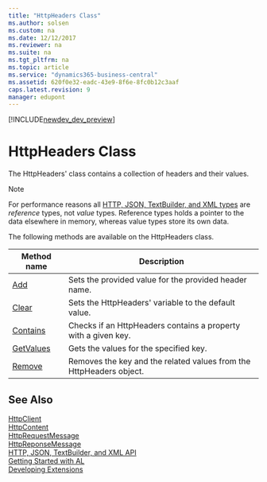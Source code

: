 ```yaml
---
title: "HttpHeaders Class"
ms.author: solsen
ms.custom: na
ms.date: 12/12/2017
ms.reviewer: na
ms.suite: na
ms.tgt_pltfrm: na
ms.topic: article
ms.service: "dynamics365-business-central"
ms.assetid: 620f0e32-eadc-43e9-8f6e-8fc0b12c3aaf
caps.latest.revision: 9
manager: edupont
---
```


[!INCLUDE[newdev_dev_preview](../includes/newdev_dev_preview.md)]

# HttpHeaders Class
The HttpHeaders' class contains a collection of headers and their values.

> [!NOTE]
> For performance reasons all [HTTP, JSON, TextBuilder, and XML types](../devenv-restapi-overview.md) are *reference* types, not *value* types. Reference types holds a pointer to the data elsewhere in memory, whereas value types store its own data.

The following methods are available on the HttpHeaders class.

|Method name|Description|
|-----------|-----------|
|[Add](httpheaders-add-method.md)|Sets the provided value for the provided header name.|
|[Clear](httpheaders-clear-method.md)|Sets the HttpHeaders' variable to the default value.|
|[Contains](httpheaders-contains-method.md)|Checks if an HttpHeaders contains a property with a given key.|
|[GetValues](httpheaders-getvalues-method.md)|Gets the values for the specified key.|
|[Remove](httpheaders-remove-method.md)|Removes the key and the related values from the HttpHeaders object.|


## See Also
[HttpClient](httpclient-class.md)  
[HttpContent](httpcontent-class.md)  
[HttpRequestMessage](httprequestmessage-class.md)  
[HttpReponseMessage](httpresponsemessage-class.md)  
[HTTP, JSON, TextBuilder, and XML API](../devenv-restapi-overview.md)  
[Getting Started with AL](../devenv-get-started.md)  
[Developing Extensions](../devenv-dev-overview.md)  